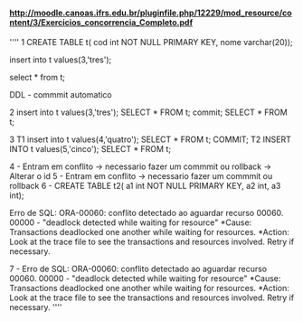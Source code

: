 #### http://moodle.canoas.ifrs.edu.br/pluginfile.php/12229/mod_resource/content/3/Exercicios_concorrencia_Completo.pdf
''''
1
CREATE TABLE t(
    cod int NOT NULL PRIMARY KEY,
    nome varchar(20));
    
insert into t values(3,'tres');

select * from t;

DDL - commmit automatico

2
insert into t values(3,'tres');
 SELECT * FROM t;
 commit;
 SELECT * FROM t;

3
T1
 insert into t values(4,'quatro');
 SELECT * FROM t;
 COMMIT;
T2
 INSERT INTO t values(5,'cinco');
 SELECT * FROM t;

4 - Entram em conflito -> necessario fazer um commmit ou rollback -> Alterar o id
5 - Entram em conflito -> necessario fazer um commmit ou rollback
6 - CREATE TABLE t2(
    a1 int NOT NULL PRIMARY KEY,
    a2 int,
    a3 int);

Erro de SQL: ORA-00060: conflito detectado ao aguardar recurso
00060. 00000 -  "deadlock detected while waiting for resource"
*Cause:    Transactions deadlocked one another while waiting for resources.
*Action:   Look at the trace file to see the transactions and resources
           involved. Retry if necessary.


7 - Erro de SQL: ORA-00060: conflito detectado ao aguardar recurso
00060. 00000 -  "deadlock detected while waiting for resource"
*Cause:    Transactions deadlocked one another while waiting for resources.
*Action:   Look at the trace file to see the transactions and resources
           involved. Retry if necessary.
''''
